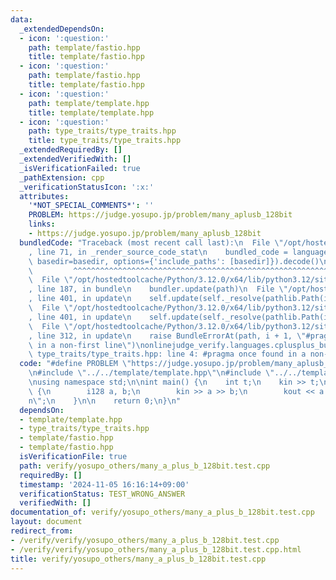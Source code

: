 ```yaml
---
data:
  _extendedDependsOn:
  - icon: ':question:'
    path: template/fastio.hpp
    title: template/fastio.hpp
  - icon: ':question:'
    path: template/fastio.hpp
    title: template/fastio.hpp
  - icon: ':question:'
    path: template/template.hpp
    title: template/template.hpp
  - icon: ':question:'
    path: type_traits/type_traits.hpp
    title: type_traits/type_traits.hpp
  _extendedRequiredBy: []
  _extendedVerifiedWith: []
  _isVerificationFailed: true
  _pathExtension: cpp
  _verificationStatusIcon: ':x:'
  attributes:
    '*NOT_SPECIAL_COMMENTS*': ''
    PROBLEM: https://judge.yosupo.jp/problem/many_aplusb_128bit
    links:
    - https://judge.yosupo.jp/problem/many_aplusb_128bit
  bundledCode: "Traceback (most recent call last):\n  File \"/opt/hostedtoolcache/Python/3.12.0/x64/lib/python3.12/site-packages/onlinejudge_verify/documentation/build.py\"\
    , line 71, in _render_source_code_stat\n    bundled_code = language.bundle(stat.path,\
    \ basedir=basedir, options={'include_paths': [basedir]}).decode()\n          \
    \         ^^^^^^^^^^^^^^^^^^^^^^^^^^^^^^^^^^^^^^^^^^^^^^^^^^^^^^^^^^^^^^^^^^^^^^^^^^^^^^^^^\n\
    \  File \"/opt/hostedtoolcache/Python/3.12.0/x64/lib/python3.12/site-packages/onlinejudge_verify/languages/cplusplus.py\"\
    , line 187, in bundle\n    bundler.update(path)\n  File \"/opt/hostedtoolcache/Python/3.12.0/x64/lib/python3.12/site-packages/onlinejudge_verify/languages/cplusplus_bundle.py\"\
    , line 401, in update\n    self.update(self._resolve(pathlib.Path(included), included_from=path))\n\
    \  File \"/opt/hostedtoolcache/Python/3.12.0/x64/lib/python3.12/site-packages/onlinejudge_verify/languages/cplusplus_bundle.py\"\
    , line 401, in update\n    self.update(self._resolve(pathlib.Path(included), included_from=path))\n\
    \  File \"/opt/hostedtoolcache/Python/3.12.0/x64/lib/python3.12/site-packages/onlinejudge_verify/languages/cplusplus_bundle.py\"\
    , line 312, in update\n    raise BundleErrorAt(path, i + 1, \"#pragma once found\
    \ in a non-first line\")\nonlinejudge_verify.languages.cplusplus_bundle.BundleErrorAt:\
    \ type_traits/type_traits.hpp: line 4: #pragma once found in a non-first line\n"
  code: "#define PROBLEM \"https://judge.yosupo.jp/problem/many_aplusb_128bit\" \n\
    \n#include \"../../template/template.hpp\"\n#include \"../../template/fastio.hpp\"\
    \nusing namespace std;\n\nint main() {\n    int t;\n    kin >> t;\n    rep (t)\
    \ {\n        i128 a, b;\n        kin >> a >> b;\n        kout << a + b << \"\\\
    n\";\n    }\n\n    return 0;\n}\n"
  dependsOn:
  - template/template.hpp
  - type_traits/type_traits.hpp
  - template/fastio.hpp
  - template/fastio.hpp
  isVerificationFile: true
  path: verify/yosupo_others/many_a_plus_b_128bit.test.cpp
  requiredBy: []
  timestamp: '2024-11-05 16:16:14+09:00'
  verificationStatus: TEST_WRONG_ANSWER
  verifiedWith: []
documentation_of: verify/yosupo_others/many_a_plus_b_128bit.test.cpp
layout: document
redirect_from:
- /verify/verify/yosupo_others/many_a_plus_b_128bit.test.cpp
- /verify/verify/yosupo_others/many_a_plus_b_128bit.test.cpp.html
title: verify/yosupo_others/many_a_plus_b_128bit.test.cpp
---
```

